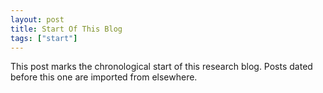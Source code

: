 ```yaml
---
layout: post
title: Start Of This Blog
tags: ["start"]
---
```


This post marks the chronological start of this research blog. Posts dated before this one are imported from elsewhere.


